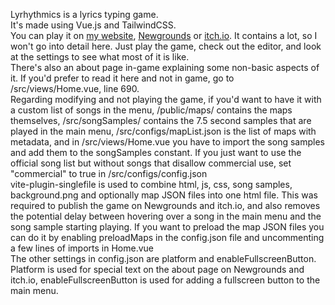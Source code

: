 Lyrhythmics is a lyrics typing game.  
It's made using Vue.js and TailwindCSS.  
You can play it on [my website](https://lyrhythmics.k327.eu), [Newgrounds](https://www.newgrounds.com/portal/view/981530) or [itch.io](https://k327-games.itch.io/lyrhythmics).
It contains a lot, so I won't go into detail here. Just play the game, check out the editor, and look at the settings to see what most of it is like.  
There's also an about page in-game explaining some non-basic aspects of it. If you'd prefer to read it here and not in game, go to /src/views/Home.vue, line 690.  
Regarding modifying and not playing the game, if you'd want to have it with a custom list of songs in the menu, /public/maps/ contains the maps themselves, /src/songSamples/ contains the 7.5 second samples that are played in the main menu, /src/configs/mapList.json is the list of maps with metadata, and in /src/views/Home.vue you have to import the song samples and add them to the songSamples constant. If you just want to use the official song list but without songs that disallow commercial use, set "commercial" to true in /src/configs/config.json  
vite-plugin-singlefile is used to combine html, js, css, song samples, background.png and optionally map JSON files into one html file. This was required to publish the game on Newgrounds and itch.io, and also removes the potential delay between hovering over a song in the main menu and the song sample starting playing. If you want to preload the map JSON files you can do it by enabling preloadMaps in the config.json file and uncommenting a few lines of imports in Home.vue  
The other settings in config.json are platform and enableFullscreenButton. Platform is used for special text on the about page on Newgrounds and itch.io, enableFullscreenButton is used for adding a fullscreen button to the main menu.